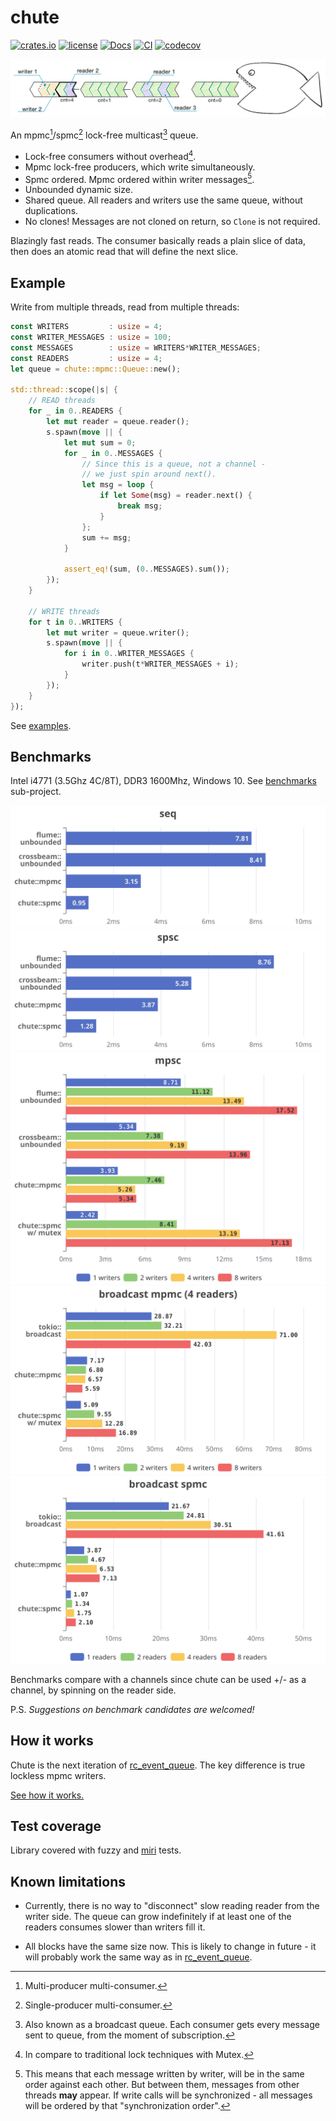 # chute

[![crates.io](https://img.shields.io/crates/v/chute.svg)](https://crates.io/crates/chute)
[![license](https://img.shields.io/badge/license-Apache--2.0_OR_MIT-blue?style=flat-square)](#license)
[![Docs](https://docs.rs/hi_sparse_bitset/badge.svg)](https://docs.rs/chute)
[![CI](https://github.com/tower120/chute/actions/workflows/ci.yml/badge.svg?branch=master)](https://github.com/tower120/chute/actions/workflows/ci.yml)
[![codecov](https://codecov.io/github/tower120/chute/graph/badge.svg?token=XIOWAD7COM)](https://codecov.io/github/tower120/chute)

![Queue illustration](doc/img/mpmc_white.png)

An mpmc[^mpmc]/spmc[^spmc] lock-free multicast[^broadcast] queue.

[^mpmc]: Multi-producer multi-consumer.

[^spmc]: Single-producer multi-consumer.

[^broadcast]: Also known as a broadcast queue. Each consumer gets 
every message sent to queue, from the moment of subscription.

* Lock-free consumers without overhead[^lockfree_overhead].
* Mpmc lock-free producers, which write simultaneously.
* Spmc ordered. Mpmc ordered within writer messages[^mpsc_order].
* Unbounded dynamic size.
* Shared queue. All readers and writers use the same queue, without duplications.
* No clones! Messages are not cloned on return, so `Clone` is not required.

Blazingly fast reads. The consumer basically reads a plain slice of data, then 
does an atomic read that will define the next slice.

[^lockfree_overhead]: In compare to traditional lock techniques with Mutex.

[^mpsc_order]: This means that each message written by writer,
will be in the same order against each other. 
But between them, messages from other threads **may** appear.
If write calls will be synchronized - all messages will be ordered by that "synchronization order".

## Example

Write from multiple threads, read from multiple threads:

```rust
const WRITERS         : usize = 4;
const WRITER_MESSAGES : usize = 100;
const MESSAGES        : usize = WRITERS*WRITER_MESSAGES;
const READERS         : usize = 4;
let queue = chute::mpmc::Queue::new();

std::thread::scope(|s| {
    // READ threads
    for _ in 0..READERS {
        let mut reader = queue.reader();
        s.spawn(move || {
            let mut sum = 0;
            for _ in 0..MESSAGES {
                // Since this is a queue, not a channel - 
                // we just spin around next().
                let msg = loop {
                    if let Some(msg) = reader.next() {
                        break msg;
                    }
                };
                sum += msg;
            }
            
            assert_eq!(sum, (0..MESSAGES).sum());
        });
    }        
    
    // WRITE threads
    for t in 0..WRITERS {
        let mut writer = queue.writer();
        s.spawn(move || {
            for i in 0..WRITER_MESSAGES {
                writer.push(t*WRITER_MESSAGES + i);
            }             
        });
    }
});
```

See [examples](examples).

## Benchmarks

Intel i4771 (3.5Ghz 4C/8T), DDR3 1600Mhz, Windows 10. See [benchmarks](benchmarks) sub-project.

![seq benchmark](doc/img/benchmarks/seq.svg)
![spsc benchmark](doc/img/benchmarks/spsc.svg)
![mpsc benchmark](doc/img/benchmarks/mpsc.svg)
![broadcast mpmc benchmark](doc/img/benchmarks/mpmc.svg)
![broadcast spmc benchmark](doc/img/benchmarks/spmc.svg)

Benchmarks compare with a channels since chute can be used +/- as a channel, by
spinning on the reader side.

P.S. _Suggestions on benchmark candidates are welcomed!_

## How it works

Chute is the next iteration of [rc_event_queue](https://crates.io/crates/rc_event_queue). The key difference is true lockless
mpmc writers. 

[See how it works.](doc/how_it_works.md)

## Test coverage

Library covered with fuzzy and [miri](https://github.com/rust-lang/miri) tests.

## Known limitations

* Currently, there is no way to "disconnect" slow reading reader from the writer side. 
The queue can grow indefinitely if at least one of the readers consumes slower
than writers fill it.

* All blocks have the same size now. This is likely to change in future -
it will probably work the same way as in [rc_event_queue](https://github.com/tower120/rc_event_queue/blob/HEAD/doc/principle-of-operation.md#dynamic-chunk-size). 